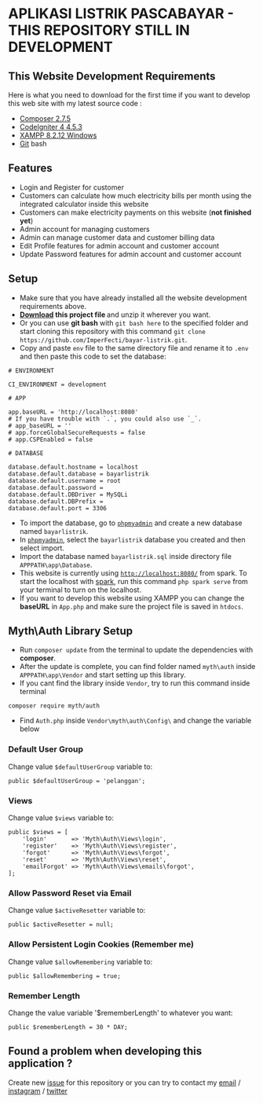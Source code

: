 # APLIKASI LISTRIK PASCABAYAR - THIS REPOSITORY STILL IN DEVELOPMENT

## This Website Development Requirements

Here is what you need to download for the first time if you want to develop this web site with my latest source code :

- [Composer 2.7.5](https://getcomposer.org/)
- [CodeIgniter 4 4.5.3](https://github.com/codeigniter4/CodeIgniter4/releases/tag/v4.5.3)
- [XAMPP 8.2.12 Windows](https://sourceforge.net/projects/xampp/files/XAMPP%20Windows/8.2.12/)
- [Git](https://git-scm.com/downloads) bash

## Features

- Login and Register for customer
- Customers can calculate how much electricity bills per month using the integrated calculator inside this website
- Customers can make electricity payments on this website (<b>not finished yet</b>)
- Admin account for managing customers
- Admin can manage customer data and customer billing data
- Edit Profile features for admin account and customer account
- Update Password features for admin account and customer account

## Setup

- Make sure that you have already installed all the website development requirements above.
- [<b>Download](https://github.com/ImperFecti/ranMa/archive/refs/heads/master.zip) this project file </b> and unzip it wherever you want.
- Or you can use <b>git bash</b> with `git bash here` to the specified folder and start cloning this repository with this command `git clone https://github.com/ImperFecti/bayar-listrik.git`.
- Copy and paste `env` file to the same directory file and rename it to `.env` and then paste this code to set the database:

```
# ENVIRONMENT

CI_ENVIRONMENT = development

# APP

app.baseURL = 'http://localhost:8080'
# If you have trouble with `.`, you could also use `_`.
# app_baseURL = ''
# app.forceGlobalSecureRequests = false
# app.CSPEnabled = false

# DATABASE

database.default.hostname = localhost
database.default.database = bayarlistrik
database.default.username = root
database.default.password =
database.default.DBDriver = MySQLi
database.default.DBPrefix =
database.default.port = 3306
```

- To import the database, go to [`phpmyadmin`](http://localhost/phpmyadmin) and create a new database named `bayarlistrik`.
- In [`phpmyadmin`](http://localhost/phpmyadmin), select the `bayarlistrik` database you created and then select import.
- Import the database named `bayarlistrik.sql` inside directory file `APPPATH\app\Database`.
- This website is currently using [`http://localhost:8080/`](http://localhost:8080/) from spark. To start the localhost with [spark](https://codeigniter.com/user_guide/cli/spark_commands.html), run this command `php spark serve` from your terminal to turn on the localhost.
- If you want to develop this website using XAMPP you can change the <b>baseURL</b> in `App.php` and make sure the project file is saved in `htdocs`.

## Myth\Auth Library Setup

- Run `composer update` from the terminal to update the dependencies with <b>composer</b>.
- After the update is complete, you can find folder named `myth\auth` inside `APPPATH\app\Vendor` and start setting up this library.
- If you cant find the library inside `Vendor`, try to run this command inside terminal

```
composer require myth/auth
```

- Find `Auth.php` inside `Vendor\myth\auth\Config\` and change the variable below

### Default User Group

Change value `$defaultUserGroup` variable to:

```
public $defaultUserGroup = 'pelanggan';
```

### Views

Change value `$views` variable to:

```
public $views = [
    'login'       => 'Myth\Auth\Views\login',
    'register'    => 'Myth\Auth\Views\register',
    'forgot'      => 'Myth\Auth\Views\forgot',
    'reset'       => 'Myth\Auth\Views\reset',
    'emailForgot' => 'Myth\Auth\Views\emails\forgot',
];
```

### Allow Password Reset via Email

Change value `$activeResetter` variable to:

```
public $activeResetter = null;
```

### Allow Persistent Login Cookies (Remember me)

Change value `$allowRemembering` variable to:

```
public $allowRemembering = true;
```

### Remember Length

Change the value variable '$rememberLength' to whatever you want:

```
public $rememberLength = 30 * DAY;
```

## Found a problem when developing this application ?

Create new [issue](https://github.com/ImperFecti/bayar-listrik/issues) for this repository or you can try to contact my [email](mailto:adilm8909@gmail.com) / [instagram](https://www.instagram.com/_adilsputra/) / [twitter](https://twitter.com/_adilsputra)
